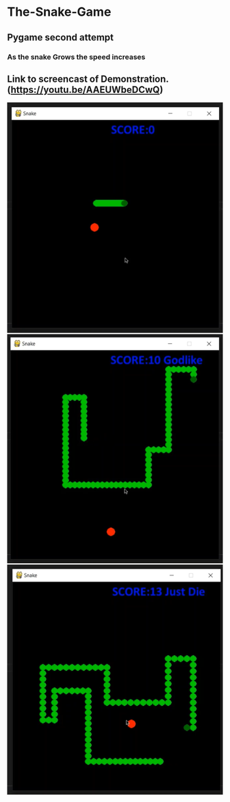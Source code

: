 # The-Snake-Game
## Pygame second attempt
### As the snake Grows the speed increases
## Link to screencast of Demonstration.  (https://youtu.be/AAEUWbeDCwQ)
![alt text](https://github.com/omrawal/Images/blob/master/Snake%20Score%200.png?raw=true)
![alt text](https://github.com/omrawal/Images/blob/master/Snake%20Score%2010.png?raw=true)
![alt text](https://github.com/omrawal/Images/blob/master/Snake%20Score%2013.png?raw=true)
